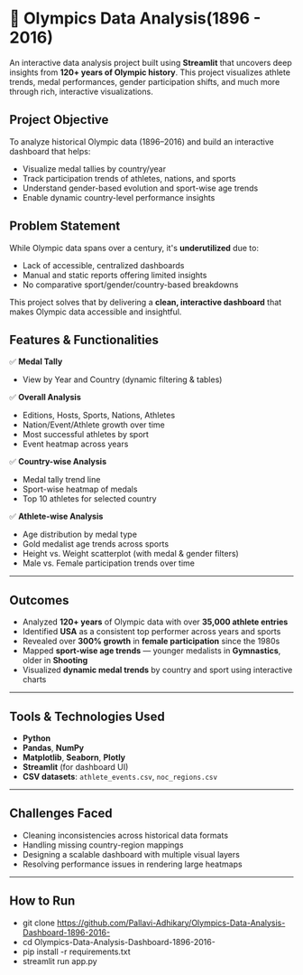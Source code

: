 # 🏅 Olympics Data Analysis(1896 - 2016)

An interactive data analysis project built using **Streamlit** that uncovers deep insights from **120+ years of Olympic history**. This project visualizes athlete trends, medal performances, gender participation shifts, and much more through rich, interactive visualizations.



##  Project Objective

To analyze historical Olympic data (1896–2016) and build an interactive dashboard that helps:

- Visualize medal tallies by country/year
- Track participation trends of athletes, nations, and sports
- Understand gender-based evolution and sport-wise age trends
- Enable dynamic country-level performance insights



##  Problem Statement

While Olympic data spans over a century, it's **underutilized** due to:
- Lack of accessible, centralized dashboards
- Manual and static reports offering limited insights
- No comparative sport/gender/country-based breakdowns

This project solves that by delivering a **clean, interactive dashboard** that makes Olympic data accessible and insightful.



##  Features & Functionalities

✅ **Medal Tally**  
- View by Year and Country (dynamic filtering & tables)

✅ **Overall Analysis**  
- Editions, Hosts, Sports, Nations, Athletes  
- Nation/Event/Athlete growth over time  
- Most successful athletes by sport  
- Event heatmap across years  

✅ **Country-wise Analysis**  
- Medal tally trend line  
- Sport-wise heatmap of medals  
- Top 10 athletes for selected country  

✅ **Athlete-wise Analysis**  
- Age distribution by medal type  
- Gold medalist age trends across sports  
- Height vs. Weight scatterplot (with medal & gender filters)  
- Male vs. Female participation trends over time  

---

## Outcomes

- Analyzed **120+ years** of Olympic data with over **35,000 athlete entries**
- Identified **USA** as a consistent top performer across years and sports
- Revealed over **300% growth** in **female participation** since the 1980s
- Mapped **sport-wise age trends** — younger medalists in **Gymnastics**, older in **Shooting**
- Visualized **dynamic medal trends** by country and sport using interactive charts

---

##  Tools & Technologies Used

- **Python**
- **Pandas**, **NumPy**
- **Matplotlib**, **Seaborn**, **Plotly**
- **Streamlit** (for dashboard UI)
- **CSV datasets**: `athlete_events.csv`, `noc_regions.csv`

---

## Challenges Faced

- Cleaning inconsistencies across historical data formats
- Handling missing country-region mappings
- Designing a scalable dashboard with multiple visual layers
- Resolving performance issues in rendering large heatmaps

---

## How to Run

* git clone https://github.com/Pallavi-Adhikary/Olympics-Data-Analysis-Dashboard-1896-2016-
* cd Olympics-Data-Analysis-Dashboard-1896-2016-
* pip install -r requirements.txt
* streamlit run app.py
